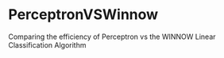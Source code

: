 # PerceptronVSWinnow
Comparing the efficiency of Perceptron vs the WINNOW Linear Classification Algorithm
